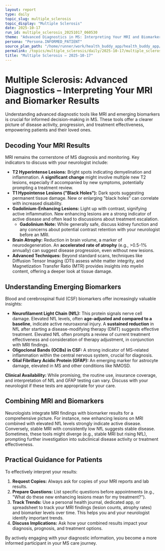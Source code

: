 ```yaml
---
layout: report
type: daily
topic_slug: multiple_sclerosis
topic_display: "Multiple Sclerosis"
date: 2025-10-17
run_id: multiple_sclerosis_20251017_060530
theme: "Advanced Diagnostics in MS: Interpreting Your MRI and Biomarker Results"
persona: "Persona.INFORMED_PATIENT"
source_plan_path: "/home/runner/work/health_buddy_app/health_buddy_app/.results/multiple_sclerosis/weekly_plan/2025-10-13/plan.json"
permalink: /topics/multiple_sclerosis/daily/2025-10-17/multiple_sclerosis_20251017_060530/
title: "Multiple Sclerosis — 2025-10-17"
---
```


# Multiple Sclerosis: Advanced Diagnostics – Interpreting Your MRI and Biomarker Results

Understanding advanced diagnostic tools like MRI and emerging biomarkers is crucial for informed decision-making in MS. These tools offer a clearer picture of disease activity, progression, and treatment effectiveness, empowering patients and their loved ones.

## Decoding Your MRI Results

MRI remains the cornerstone of MS diagnosis and monitoring. Key indicators to discuss with your neurologist include:

*   **T2 Hyperintense Lesions:** Bright spots indicating demyelination and inflammation. A **significant change** might involve multiple new T2 lesions, especially if accompanied by new symptoms, potentially prompting a treatment review.
*   **T1 Hypointense Lesions ("Black Holes"):** Dark spots suggesting permanent tissue damage. New or enlarging "black holes" can correlate with increased disability.
*   **Gadolinium-Enhancing Lesions:** Light up with contrast, signifying active inflammation. New enhancing lesions are a strong indicator of active disease and often lead to discussions about treatment escalation.
    *   **Gadolinium Note:** While generally safe, discuss kidney function and any concerns about potential contrast retention with your neurologist before an MRI.
*   **Brain Atrophy:** Reduction in brain volume, a marker of neurodegeneration. An **accelerated rate of atrophy** (e.g., >0.5-1% annually) can suggest disease progression, even without new lesions.
*   **Advanced Techniques:** Beyond standard scans, techniques like Diffusion Tensor Imaging (DTI) assess white matter integrity, and Magnetization Transfer Ratio (MTR) provides insights into myelin content, offering a deeper look at tissue damage.

## Understanding Emerging Biomarkers

Blood and cerebrospinal fluid (CSF) biomarkers offer increasingly valuable insights:

*   **Neurofilament Light Chain (NfL):** This protein signals nerve cell damage. Elevated NfL levels, often **age-adjusted and compared to a baseline**, indicate active neuroaxonal injury. A **sustained reduction** in NfL after starting a disease-modifying therapy (DMT) suggests effective treatment. Elevated NfL often prompts a review of current treatment effectiveness and consideration of therapy adjustment, in conjunction with MRI findings.
*   **Oligoclonal Bands (OCBs) in CSF:** A strong indicator of MS-related inflammation within the central nervous system, crucial for diagnosis.
*   **Glial Fibrillary Acidic Protein (GFAP):** An emerging marker for astrocyte damage, elevated in MS and other conditions like NMOSD.

**Clinical Availability:** While promising, the routine use, insurance coverage, and interpretation of NfL and GFAP testing can vary. Discuss with your neurologist if these tests are appropriate for your care.

## Combining MRI and Biomarkers

Neurologists integrate MRI findings with biomarker results for a comprehensive picture. For instance, new enhancing lesions on MRI combined with elevated NfL levels strongly indicate active disease. Conversely, stable MRI with consistently low NfL suggests stable disease. Sometimes, these tools might diverge (e.g., stable MRI but rising NfL), prompting further investigation into subclinical disease activity or treatment effectiveness.

## Practical Guidance for Patients

To effectively interpret your results:
1.  **Request Copies:** Always ask for copies of your MRI reports and lab results.
2.  **Prepare Questions:** List specific questions before appointments (e.g., "What do these new enhancing lesions mean for my treatment?").
3.  **Track Trends:** Use a personal health journal, dedicated app, or spreadsheet to track your MRI findings (lesion counts, atrophy rates) and biomarker levels over time. This helps you and your neurologist identify important trends.
4.  **Discuss Implications:** Ask how your combined results impact your diagnosis, prognosis, and treatment options.

By actively engaging with your diagnostic information, you become a more informed participant in your MS care journey.
